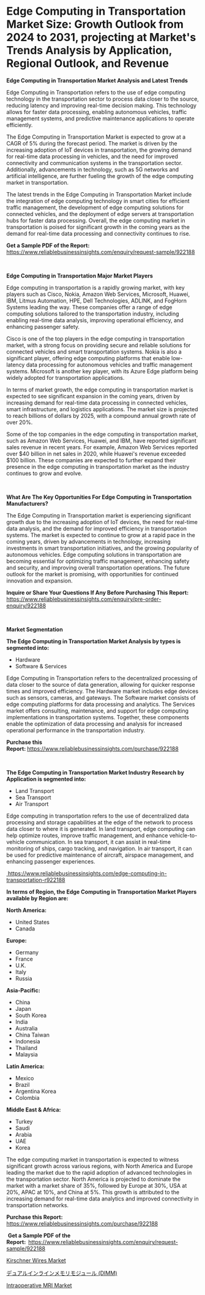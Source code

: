 <p><h1>Edge Computing in Transportation Market Size: Growth Outlook from 2024 to 2031, projecting at Market's Trends Analysis by Application, Regional Outlook, and Revenue</h1></p><p><strong>Edge Computing in Transportation Market Analysis and Latest Trends</strong></p>
<p><p>Edge Computing in Transportation refers to the use of edge computing technology in the transportation sector to process data closer to the source, reducing latency and improving real-time decision making. This technology allows for faster data processing, enabling autonomous vehicles, traffic management systems, and predictive maintenance applications to operate efficiently.</p><p>The Edge Computing in Transportation Market is expected to grow at a CAGR of 5% during the forecast period. The market is driven by the increasing adoption of IoT devices in transportation, the growing demand for real-time data processing in vehicles, and the need for improved connectivity and communication systems in the transportation sector. Additionally, advancements in technology, such as 5G networks and artificial intelligence, are further fueling the growth of the edge computing market in transportation.</p><p>The latest trends in the Edge Computing in Transportation Market include the integration of edge computing technology in smart cities for efficient traffic management, the development of edge computing solutions for connected vehicles, and the deployment of edge servers at transportation hubs for faster data processing. Overall, the edge computing market in transportation is poised for significant growth in the coming years as the demand for real-time data processing and connectivity continues to rise.</p></p>
<p><strong>Get a Sample PDF of the Report:&nbsp;</strong> <a href="https://www.reliablebusinessinsights.com/enquiry/request-sample/922188">https://www.reliablebusinessinsights.com/enquiry/request-sample/922188</a></p>
<p>&nbsp;</p>
<p><strong>Edge Computing in Transportation Major Market Players</strong></p>
<p><p>Edge computing in transportation is a rapidly growing market, with key players such as Cisco, Nokia, Amazon Web Services, Microsoft, Huawei, IBM, Litmus Automation, HPE, Dell Technologies, ADLINK, and FogHorn Systems leading the way. These companies offer a range of edge computing solutions tailored to the transportation industry, including enabling real-time data analysis, improving operational efficiency, and enhancing passenger safety.</p><p>Cisco is one of the top players in the edge computing in transportation market, with a strong focus on providing secure and reliable solutions for connected vehicles and smart transportation systems. Nokia is also a significant player, offering edge computing platforms that enable low-latency data processing for autonomous vehicles and traffic management systems. Microsoft is another key player, with its Azure Edge platform being widely adopted for transportation applications.</p><p>In terms of market growth, the edge computing in transportation market is expected to see significant expansion in the coming years, driven by increasing demand for real-time data processing in connected vehicles, smart infrastructure, and logistics applications. The market size is projected to reach billions of dollars by 2025, with a compound annual growth rate of over 20%.</p><p>Some of the top companies in the edge computing in transportation market, such as Amazon Web Services, Huawei, and IBM, have reported significant sales revenue in recent years. For example, Amazon Web Services reported over $40 billion in net sales in 2020, while Huawei's revenue exceeded $100 billion. These companies are expected to further expand their presence in the edge computing in transportation market as the industry continues to grow and evolve.</p></p>
<p>&nbsp;</p>
<p><strong>What Are The Key Opportunities For Edge Computing in Transportation Manufacturers?</strong></p>
<p><p>The Edge Computing in Transportation market is experiencing significant growth due to the increasing adoption of IoT devices, the need for real-time data analysis, and the demand for improved efficiency in transportation systems. The market is expected to continue to grow at a rapid pace in the coming years, driven by advancements in technology, increasing investments in smart transportation initiatives, and the growing popularity of autonomous vehicles. Edge computing solutions in transportation are becoming essential for optimizing traffic management, enhancing safety and security, and improving overall transportation operations. The future outlook for the market is promising, with opportunities for continued innovation and expansion.</p></p>
<p><strong>Inquire or Share Your Questions If Any Before Purchasing This Report:</strong> <a href="https://www.reliablebusinessinsights.com/enquiry/pre-order-enquiry/922188">https://www.reliablebusinessinsights.com/enquiry/pre-order-enquiry/922188</a></p>
<p>&nbsp;</p>
<p><strong>Market Segmentation</strong></p>
<p><strong>The Edge Computing in Transportation Market Analysis by types is segmented into:</strong></p>
<p><ul><li>Hardware</li><li>Software & Services</li></ul></p>
<p><p>Edge Computing in Transportation refers to the decentralized processing of data closer to the source of data generation, allowing for quicker response times and improved efficiency. The Hardware market includes edge devices such as sensors, cameras, and gateways. The Software market consists of edge computing platforms for data processing and analytics. The Services market offers consulting, maintenance, and support for edge computing implementations in transportation systems. Together, these components enable the optimization of data processing and analysis for increased operational performance in the transportation industry.</p></p>
<p><strong>Purchase this Report:&nbsp;</strong><a href="https://www.reliablebusinessinsights.com/purchase/922188">https://www.reliablebusinessinsights.com/purchase/922188</a></p>
<p>&nbsp;</p>
<p><strong>The Edge Computing in Transportation Market Industry Research by Application is segmented into:</strong></p>
<p><ul><li>Land Transport</li><li>Sea Transport</li><li>Air Transport</li></ul></p>
<p><p>Edge computing in transportation refers to the use of decentralized data processing and storage capabilities at the edge of the network to process data closer to where it is generated. In land transport, edge computing can help optimize routes, improve traffic management, and enhance vehicle-to-vehicle communication. In sea transport, it can assist in real-time monitoring of ships, cargo tracking, and navigation. In air transport, it can be used for predictive maintenance of aircraft, airspace management, and enhancing passenger experiences.</p></p>
<p><a href="https://www.reliablebusinessinsights.com/edge-computing-in-transportation-r922188">&nbsp;https://www.reliablebusinessinsights.com/edge-computing-in-transportation-r922188</a></p>
<p><strong>In terms of Region, the Edge Computing in Transportation Market Players available by Region are:</strong></p>
<p>
    <p> <strong> North America: </strong>
        <ul>
            <li>United States</li>
            <li>Canada</li>
        </ul>
        </p> 
    <p> <strong> Europe: </strong>
        <ul>
            <li>Germany</li>
            <li>France</li>
            <li>U.K.</li>
            <li>Italy</li>
            <li>Russia</li>
        </ul>
        </p> 
    <p> <strong> Asia-Pacific: </strong>
        <ul>
            <li>China</li>
            <li>Japan</li>
            <li>South Korea</li>
            <li>India</li>
            <li>Australia</li>
            <li>China Taiwan</li>
            <li>Indonesia</li>
            <li>Thailand</li>
            <li>Malaysia</li>
        </ul>
        </p> 
    <p> <strong> Latin America: </strong>
        <ul>
            <li>Mexico</li>
            <li>Brazil</li>
            <li>Argentina Korea</li>
            <li>Colombia</li>
        </ul>
        </p> 
    <p> <strong> Middle East & Africa: </strong>
        <ul>
            <li>Turkey</li>
            <li>Saudi</li>
            <li>Arabia</li>
            <li>UAE</li>
            <li>Korea</li>
        </ul>
    </p>
    </p>
<p><p>The edge computing market in transportation is expected to witness significant growth across various regions, with North America and Europe leading the market due to the rapid adoption of advanced technologies in the transportation sector. North America is projected to dominate the market with a market share of 35%, followed by Europe at 30%, USA at 20%, APAC at 10%, and China at 5%. This growth is attributed to the increasing demand for real-time data analytics and improved connectivity in transportation networks.</p></p>
<p><strong>Purchase this Report: </strong><a href="https://www.reliablebusinessinsights.com/purchase/922188">https://www.reliablebusinessinsights.com/purchase/922188</a></p>
<p>&nbsp;<strong>Get a Sample PDF of the Report:&nbsp;&nbsp;</strong><a href="https://www.reliablebusinessinsights.com/enquiry/request-sample/922188">https://www.reliablebusinessinsights.com/enquiry/request-sample/922188</a></p>
<p><strong></strong></p>
<p><p><a href="https://github.com/pjcfca/Market-Research-Report-List-3/blob/main/kirschner-wires-market.md">Kirschner Wires Market</a></p><p><a href="https://github.com/SimeonBode1/Market-Research-Report-List-1/blob/main/9560178174431.md">デュアルインラインメモリモジュール (DIMM)</a></p><p><a href="https://github.com/johnbach50/Market-Research-Report-List-4/blob/main/intraoperative-mri-market.md">Intraoperative MRI Market</a></p></p>
